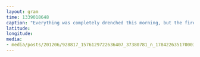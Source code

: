 ```yaml
---
layout: gram
time: 1339018648
caption: "Everything was completely drenched this morning, but the fire was still smoldering."
latitude: 
longitude: 
media:
- media/posts/201206/928817_1576129722636407_37380781_n_17842263517000351.jpg
---
```

